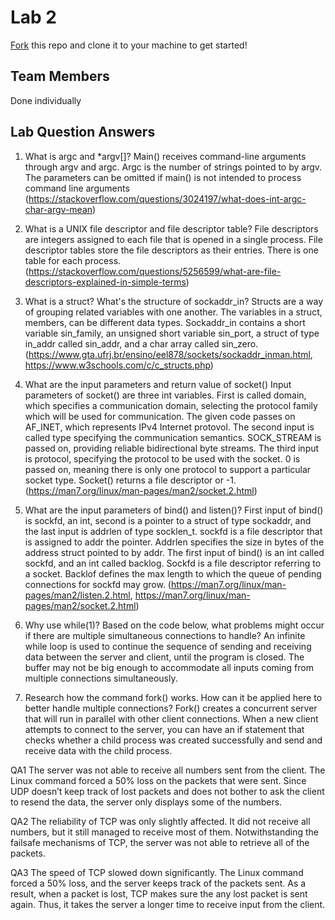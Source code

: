 # Lab 2
[Fork](https://docs.github.com/en/get-started/quickstart/fork-a-repo) this repo and clone it to your machine to get started!

## Team Members
Done individually

## Lab Question Answers

1. What is argc and *argv[]?
Main() receives command-line arguments through argv and argc. Argc is the number of strings pointed to by argv. The parameters can be omitted if main() is not intended to process command line arguments (https://stackoverflow.com/questions/3024197/what-does-int-argc-char-argv-mean)

2. What is a UNIX file descriptor and file descriptor table?
File descriptors are integers assigned to each file that is opened in a single process. File descriptor tables store the file descriptors as their entries. There is one table for each process. (https://stackoverflow.com/questions/5256599/what-are-file-descriptors-explained-in-simple-terms)

3. What is a struct? What's the structure of sockaddr_in?
Structs are a way of grouping related variables with one another. The variables in a struct, members, can be different data types. Sockaddr_in contains a short variable sin_family, an unsigned short variable sin_port, a struct of type in_addr called sin_addr, and a char array called sin_zero. (https://www.gta.ufrj.br/ensino/eel878/sockets/sockaddr_inman.html, https://www.w3schools.com/c/c_structs.php)

4. What are the input parameters and return value of socket()
Input parameters of socket() are three int variables. First is called domain, which specifies a communication domain, selecting the protocol family which will be used for communication. The given code passes on AF_INET, which represents IPv4 Internet protovol. The second input is called type specifying the communication semantics. SOCK_STREAM is passed on, providing reliable bidirectional byte streams. The third input is protocol, specifying the protocol to be used with the socket. 0 is passed on, meaning there is only one protocol to support a particular socket type. Socket() returns a file descriptor or -1. (https://man7.org/linux/man-pages/man2/socket.2.html)

5. What are the input parameters of bind() and listen()?
First input of bind() is sockfd, an int, second is a pointer to a struct of type sockaddr, and the last input is addrlen of type socklen_t. sockfd is a file descriptor that is assigned to addr the pointer. Addrlen specifies the size in bytes of the address struct pointed to by addr. The first input of bind() is an int called sockfd, and an int called backlog. Sockfd is a file descriptor referring to a socket. Backlof defines the max length to which the queue of pending connections for sockfd may grow. (https://man7.org/linux/man-pages/man2/listen.2.html, https://man7.org/linux/man-pages/man2/socket.2.html)

6.  Why use while(1)? Based on the code below, what problems might occur if there are multiple simultaneous connections to handle?
An infinite while loop is used to continue the sequence of sending and receiving data between the server and client, until the program is closed. The buffer may not be big enough to accommodate all inputs coming from multiple connections simultaneously.

7. Research how the command fork() works. How can it be applied here to better handle multiple connections?
Fork() creates a concurrent server that will run in parallel with other client connections. When a new client attempts to connect to the server, you can have an if statement that checks whether a child process was created successfully and send and receive data with the child process.


QA1
The server was not able to receive all numbers sent from the client. The Linux command forced a 50% loss on the packets that were sent. Since UDP doesn’t keep track of lost packets and does not bother to ask the client to resend the data, the server only displays some of the numbers.

QA2
The reliability of TCP was only slightly affected. It did not receive all numbers, but it still managed to receive most of them. Notwithstanding the failsafe mechanisms of TCP, the server was not able to retrieve all of the packets.

QA3
The speed of TCP slowed down significantly. The Linux command forced a 50% loss, and the server keeps track of the packets sent. As a result, when a packet is lost, TCP makes sure the any lost packet is sent again. Thus, it takes the server a longer time to receive input from the client.
